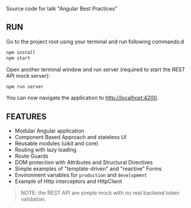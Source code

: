Source code for talk "Angular Best Practices"

## RUN

Go to the project root using your terminal and run following commands:d

```bash
npm install
npm start
```


Open another terminal window and run server (required to start the REST API mock server):

```bash
npm run server
```

You can now navigate the application to [http://localhost:4200](http://localhost:4200). 


## FEATURES

* Modular Angular application
* Component Based Approach and stateless UI
* Reusable modules (uikit and core)
* Routing with lazy loading
* Route Guards
* DOM protection with Attributes and Structural Directives
* Simple examples of "template-driven" and "reactive" Forms
* Environment variables for `production` and `development` 
* Example of Http interceptors and HttpClient

> NOTE: the REST API are simple mock with no real backend token validation.

